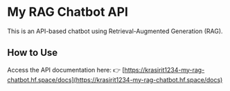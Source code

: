 # My RAG Chatbot API

This is an API-based chatbot using Retrieval-Augmented Generation (RAG).

## How to Use
Access the API documentation here:
👉 [https://krasirit1234-my-rag-chatbot.hf.space/docs](https://krasirit1234-my-rag-chatbot.hf.space/docs)
